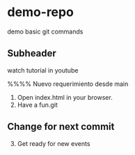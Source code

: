 # demo-repo
demo basic git commands 

## Subheader

watch tutorial in youtube

%%%% Nuevo requerimiento desde main

1. Open index.html in your browser.
2. Have a fun.git 

## Change for next commit 
3. Get ready for new events 